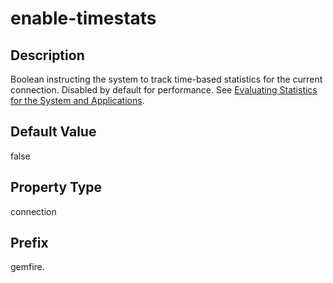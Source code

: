 # enable-timestats

## Description

Boolean instructing the system to track time-based statistics for the current connection. Disabled by default for performance. See [Evaluating Statistics for the System and Applications](../../vsd/system_performance.md).

## Default Value

false

## Property Type

connection

## Prefix

gemfire.
